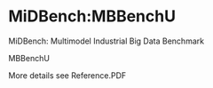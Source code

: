 # MiDBench:MBBenchU

MiDBench: Multimodel Industrial Big Data Benchmark

MBBenchU 

More details see Reference.PDF


